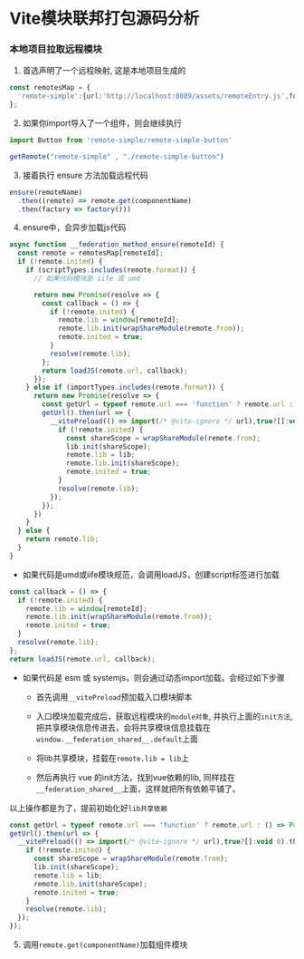 # Vite模块联邦打包源码分析


### 本地项目拉取远程模块

1. 首选声明了一个远程映射, 这是本地项目生成的
```js
const remotesMap = {
  'remote-simple':{url:'http://localhost:8089/assets/remoteEntry.js',format:'esm',from:'vite'}
};
```


2. 如果你import导入了一个组件，则会继续执行

```js
import Button from 'remote-simple/remote-simple-button'
```

```js
getRemote("remote-simple" , "./remote-simple-button")
```

3. 接着执行 ensure 方法加载远程代码

```js
ensure(remoteName)
  .then((remote) => remote.get(componentName)
  .then(factory => factory()))
```

4. ensure中，会异步加载js代码

```js
async function __federation_method_ensure(remoteId) {
  const remote = remotesMap[remoteId];
  if (!remote.inited) {
    if (scriptTypes.includes(remote.format)) {
      // 如果代码模块是 iife 或 umd

      return new Promise(resolve => {
        const callback = () => {
          if (!remote.inited) {
            remote.lib = window[remoteId];
            remote.lib.init(wrapShareModule(remote.from));
            remote.inited = true;
          }
          resolve(remote.lib);
        };
        return loadJS(remote.url, callback);
      });
    } else if (importTypes.includes(remote.format)) {
      return new Promise(resolve => {
        const getUrl = typeof remote.url === 'function' ? remote.url : () => Promise.resolve(remote.url);
        getUrl().then(url => {
          __vitePreload(() => import(/* @vite-ignore */ url),true?[]:void 0).then(lib => {
            if (!remote.inited) {
              const shareScope = wrapShareModule(remote.from);
              lib.init(shareScope);
              remote.lib = lib;
              remote.lib.init(shareScope);
              remote.inited = true;
            }
            resolve(remote.lib);
          });
        });
      })
    }
  } else {
    return remote.lib;
  }
}
```


+ 如果代码是umd或iife模块规范，会调用loadJS，创建script标签进行加载
```js
const callback = () => {
  if (!remote.inited) {
    remote.lib = window[remoteId];
    remote.lib.init(wrapShareModule(remote.from));
    remote.inited = true;
  }
  resolve(remote.lib);
};
return loadJS(remote.url, callback);
```


+ 如果代码是 esm 或 systemjs，则会通过动态import加载。会经过如下步骤

  - 首先调用`__vitePreload`预加载入口模块脚本
  - 入口模块加载完成后，获取远程模块的`module对象`, 并执行上面的`init方法`,把共享模块信息传进去，会将共享模块信息挂载在`window.__federation_shared__.default`上面

  - 将lib共享模块，挂载在`remote.lib = lib`上
  - 然后再执行 vue 的init方法，找到vue依赖的lib, 同样挂在`__federation_shared__`上面，这样就把所有依赖平铺了。

以上操作都是为了，提前初始化好`lib共享依赖`


```js
const getUrl = typeof remote.url === 'function' ? remote.url : () => Promise.resolve(remote.url);
getUrl().then(url => {
  __vitePreload(() => import(/* @vite-ignore */ url),true?[]:void 0).then(lib => {
    if (!remote.inited) {
      const shareScope = wrapShareModule(remote.from);
      lib.init(shareScope);
      remote.lib = lib;
      remote.lib.init(shareScope);
      remote.inited = true;
    }
    resolve(remote.lib);
  });
});
```


5. 调用`remote.get(componentName)`加载组件模块